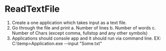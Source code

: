 # ReadTextFile
1. Create a one application which takes input as a text file.
2. Go through the file and print 
                        a. Number of lines 
			b. Number of words 
			c. Number of Chars (except comma, fullstop and any other symbols)
3. Applications should console app and it should run via command line.
       EX: C:\temp>Application.exe --input "Some.txt" 
